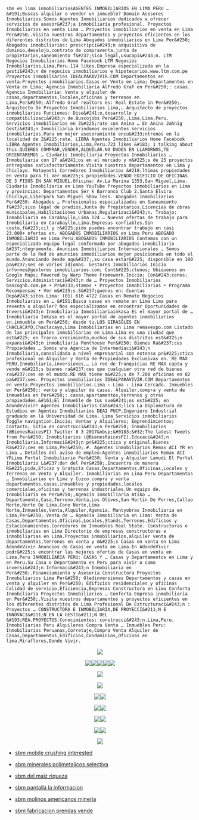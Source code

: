 
```
sbm en lima inmobiliariosAGENTES INMOBILIARIOS EN LIMA PERU … &#191;Buscas alquilar o vender un inmueble? Domain Asesores Inmobiliarios.Somos Agentes Inmobiliarios dedicados a ofrecer servicios de asesor&#237;a inmobiliaria profesional. Proyectos Inmobiliarios en venta Lima … Proyectos inmobiliarios en venta en Lima Per&#250;.Visita nuestros departamentos y proyectos eficientes en los diferentes distritos de Lima Abogados inmobiliarios en Lima Per&#250; Abogados inmobiliarios: prescripci&#243;n adquisitiva de dominio,desalojo,contrato de compraventa,junta de propietarios,saneamiento f&#237;sico legal,usucapi&#243;n. LTM Negocios Inmobiliarios Home Facebook LTM Negocios Inmobiliarios,Lima,Peru.114 likes.Empresa especializada en la gesti&#243;n de negocios inmobiliarios e hipotecarios.www.ltm.com.pe Proyectos inmobiliarios IDEALPARAVIVIR.COM Departamentos en venta.Proyectos inmobiliarios.Casas en Venta en Lima; Departamentos en Venta en Lima; Agencia Inmobiliaria Alfredo Graf en Per&#250;: casas. Agencia Inmobiliaria: Venta y alquiler de casas,departamentos,locales,oficinas y terrenos en Lima,Per&#250;.Alfredo Graf realtors es: Real Estate in Per&#250;. Arquitecto De Proyectos Inmobiliarios Lima,… Arquitecto de proyectos inmobiliarios Funciones: Dise&#241;o,desarrollo y compatibilizaci&#243;n de.Buscojobs Per&#250;,Lima,Lima,Peru. Servicios inmobiliarios en Z&#225;rate con Anina … En Anina Jahnig Gesti&#243;n Inmobiliaria brindamos excelentes servicios inmobiliarios.Para un mejor asesoramiento encu&#233;ntrenos en la localidad de Z&#225;rate. LIBRA Agentes Inmobiliarios Home Facebook LIBRA Agentes Inmobiliarios,Lima,Peru.723 likes &#183; 1 talking about this.QUIERES COMPRAR,VENDER,ALQUILAR.NO DUDES EN LLAMARNOS,TE ORIENTAREMOS … Ciudaris Inmobiliaria Proyectos Inmobiliarios … Inmobiliaria con 17 a&#241;os en el mercado y m&#225;s de 25 proyectos entregados satisfactoriamente.Visita nuestros departamentos en Lima y Chiclayo. Matayoshi Corredores Inmobiliarios &#218;ltimas propiedades en venta para ti Ver m&#225;s propiedades.VENDO EDIFICIO DE OFICINAS DE 3 PISOS EN SAN MIGUEL.Oficina: Av.La Marina 1353,San Miguel,Lima. Ciudaris Inmobiliaria en Lima YouTube Proyectos inmobiliarios en Lima y provincias: Departamentos Ser k Barranco Club 2,Santa Elvira Chiclayo,Liberpark San Miguel Show less. Abogados Inmobiliarios Per&#250; Abogados … Profesionales especializados en Saneamiento f&#237;sico legal de predios,Junta de Propietarios,Licencias de obras municipales,Habilitaciones Urbanas,Regularizaci&#243;n. Trabajo: Inmobiliaria en Carabayllo,Lima 124 … Nuevas ofertas de trabajo para Inmobiliaria en Carabayllo,Lima.Empresas confiables.Sin costo,f&#225;cil y r&#225;pido puedes encontrar trabajo en casi 23.000+ ofertas en. ABOGADOS INMOBILIARIOS en Lima Peru ABOGADO INMOBILIARIO en Lima Peru.ABOGADOS INMOBILIARIOS Contamos con un especializado equipo legal conformado por abogados inmobiliario &#237;ntegramente. Anuncios Inmobiliarios Internacionales … Somos parte de la Red de anuncios inmobiliarios mejor posicionada en todo el mundo.Anunciando desde aqu&#237;,su casa estar&#225; disponible en 180 pa&#237;ses en varios idiomas. Gestores Inmobiliarios Inicio informes@gestores inmobiliarios.com; Cont&#225;ctenos; Ubiquenos en Google Maps; Powered by Warp Theme Framework.Inicio; Con&#243;cenos; Servicios.Administraci&#243;n de … Proyectos Inmobiliarios bancognb.com.pe • Pr&#233;stamos • Proyectos Inmobiliarios • Programa Recompensas • Ver m&#225;s.S&#237;guenos en: Cuentas Dep&#243;sitos.Lima: (01) 616 4722 Casas en Remate Negocios Inmobiliarios en … &#191;Busca casas en remate en Lima Lima para reventa o alquiler? Nos especializamos en encontrar Oportunidades de Inversi&#243;n Inmobiliaria Inmobiliariainkasa Es el mayor portal de … Inmobiliaria Inkasa es el mayor portal de agentes inmobiliarios en.inmueble en Per&#250; desde tu.LOS GIRASOLES EN CHACLACAYO,Chaclacayo,Lima Inmobiliarias en Lima remaxexpo.com Listado de las principales inmobiliarias en Lima.Lima es una ciudad que est&#225; en franco crecimiento,muchos de sus distritos est&#225;n expansi&#243;n inmobiliaria Penthouse Per&#250; Bienes Ra&#237;ces Propiedades … Somos una Agencia de Intermediaci&#243;n Inmobiliaria,consolidada a nivel empresarial con extensa pr&#225;ctica profesional en Alquiler y Venta de Propiedades Exclusivas en. RE MAX PERU,Inmobiliaria,inversiones,… La red de franquicias RE MAX capta y vende m&#225;s bienes ra&#237;ces que cualquier otra red de bienes ra&#237;ces en el mundo.RE MAX tiene m&#225;s de 7.200 oficinas en 82 pa&#237;ses. Proyectos inmobiliarios IDEALPARAVIVIR.COM Departamentos en venta.Proyectos inmobiliarios.Lima › Lima › Lima Cercado. Inmuebles en Per&#250;: venta y alquiler de casas. Alquiler,compra y venta de inmuebles en Per&#250;: casas,apartamentos,terrenos y otras propiedades.&#161;El Inmueble de tus sue&#241;os est&#225; en AdondeVivir! Agentes Inmobiliarios Cat&#243;lica La Diplomatura de Estudios en Agentes Inmobiliarios DEAI PUCP.Ingeniero Industrial graduado en la Universidad de Lima. Lima Servicios inmobiliarios Toggle navigation.Inicio; Ventas y Alquileres; Emprendimientos; Contacto; Sitio en construcci&#243;n Per&#250; Inmobiliarios (@BienesRaicesPI) Twitter 8 3 2017&nbsp;&#0183;&#32;The latest Tweets from Per&#250; Inmobiliarios (@BienesRaicesPI).Educaci&#243;n Inmobiliaria.Informaci&#243;n pr&#225;ctica y original.Bienes Ra&#237;ces en Lima,Per&#250;.#. Agentes inmobiliarios Remax ACI YR en Lima … Detalles del aviso de empleo:Agentes inmobiliarios Remax ACI YRLima Portal Inmobiliario Per&#250; Venta y Alquiler Lamudi El Portal Inmobiliario L&#237;der del Per&#250;.Encuentra de manera R&#225;pida,Eficaz y Gratuita Casas,Departamentos,Oficinas,Locales y Terrenos en Venta y Alquiler. Inmobiliarias en Lima Peru Departamentos … Inmobiliarias en Lima y Cuzco compra y venta departamentos,casas,inmuebles y propiedades,locales comerciales,oficinas y terrenos industriales.Un equipo de. Inmobiliaria en Per&#250;,Agencia Inmobiliaria Atiko … Departamento,Casa,Terreno,Venta,Los Olivos,San Martin De Porres,Callao Norte,Norte De Lima,Cono Norte,Lima Norte,Inmuebles,Venta,Alquiler,Agencia. Mantyobras Inmobiliaria en Lima,Per&#250;.Venta de … Agencia Inmobiliaria en Lima: Venta de Casas,Departamentos,Oficinas,Locales,Stands,Terrenos,Edificios y Estacionamientos.Corredores de Inmuebles Real State. Constructoras e inmobiliarias en Lima Directorio de empresas constructoras e inmobiliarias en Lima.Proyectos inmobiliarios,alquiler venta de departamentos,terrenos en venta y m&#225;s Casas en venta en Lima AdondeVivir Anuncios de Casas en venta en Lima.En AdondeVivir podr&#225;s encontrar las mejores ofertas de Casas en venta en Lima,Peru INMOBILIARIA PERU: CASAS Y … Casas y Departamentos en Lima y en Peru.Su Casa o Departamento en Peru para vivir o como inversi&#243;n.Informaci&#243;n Inmobiliaria en Per&#250;.Financiamiento y Asesoria Constructora Proyectos Inmobiliarios Lima Per&#250; Oledinversiones Departamentos y casas en venta y alquiler en Per&#250; Edificios residenciales y oficinas Calidad de servicio,Eficiencia,Empresas Constructora en Lima Conforta Inmobiliaria Proyectos Inmobiliarios … Conforta Empresa inmobiliaria en Per&#250;.Visita nuestros departamentos y proyectos eficientes en los diferentes distritos de Lima Profesional De Estructuraci&#243;n : Proyectos … CONSTRUCTORA E INMOBILIARIA,DE PROYECCI&#211;N E INNOVACI&#211;N EN LA GESTI&#211;N DEL &#193;REA.PROYECTOS.Conocimientos: construcci&#243;n.Lima,Peru. Inmobiliarias Peru Alquileres Compra Venta … Inmuebles Peru: Inmobiliarias Peruanas,Corretaje,Compra Venta Alquiler de Casas,Departamentos,Edificios,Condominios,Oficinas en lima,Miraflores,Donde Vivir. 
```

<div align="center">

<a href="https://es-crusher.shibang-china.com/github&k=sbm+en+lima+inmobiliarios"><img src="https://static.shibang-china.com/es/crusher/logo.jpg"></a>

<a href="https://es-crusher.shibang-china.com/github&k=sbm+en+lima+inmobiliarios"><img src="https://static.shibang-china.com/es/crusher/index.jpg"></a><a href="https://es-crusher.shibang-china.com/material.htmlgithub&k=sbm+en+lima+inmobiliarios"><img src="https://static.shibang-china.com/es/crusher/material.jpg"></a><a href="https://es-crusher.shibang-china.com/application.htmlgithub&k=sbm+en+lima+inmobiliarios"><img src="https://static.shibang-china.com/es/crusher/application.jpg"></a><a href="https://es-crusher.shibang-china.com/aboutus.htmlgithub&k=sbm+en+lima+inmobiliarios"><img src="https://static.shibang-china.com/es/crusher/aboutus.jpg"></a><a href="https://es-crusher.shibang-china.com/contact.htmlgithub&k=sbm+en+lima+inmobiliarios"><img src="https://static.shibang-china.com/es/crusher/contact.jpg"></a>

<a href="https://es-crusher.shibang-china.com/github&k=sbm+en+lima+inmobiliarios"><img src="https://static.shibang-china.com/es/crusher/banner.jpg"></a>

<a href="https://swt.shibang-china.com/github&k=sbm+en+lima+inmobiliarios"><img src="https://static.shibang-china.com/es/crusher/text.jpg"></a>

<a href="https://swt.shibang-china.com/github&k=sbm+en+lima+inmobiliarios"><img src="https://static.shibang-china.com/es/crusher/chat.jpg"></a><a href="https://es-crusher.shibang-china.com/contact.htmlgithub&k=sbm+en+lima+inmobiliarios"><img src="https://static.shibang-china.com/es/crusher/message.jpg"></a>

<a href="https://es-crusher.shibang-china.com/products/pe.htmlgithub&k=sbm+en+lima+inmobiliarios"><img src="https://static.shibang-china.com/es/crusher/pe.jpg"></a><a href="https://es-crusher.shibang-china.com/products/pf.htmlgithub&k=sbm+en+lima+inmobiliarios"><img src="https://static.shibang-china.com/es/crusher/pf.jpg"></a>

<a href="https://es-crusher.shibang-china.com/products/hpt.htmlgithub&k=sbm+en+lima+inmobiliarios"><img src="https://static.shibang-china.com/es/crusher/hpt.jpg"></a><a href="https://es-crusher.shibang-china.com/products/vsi.htmlgithub&k=sbm+en+lima+inmobiliarios"><img src="https://static.shibang-china.com/es/crusher/vsi.jpg"></a>

<a href="https://es-crusher.shibang-china.com/products/klv.htmlgithub&k=sbm+en+lima+inmobiliarios"><img src="https://static.shibang-china.com/es/crusher/klv.jpg"></a><a href="https://es-crusher.shibang-china.com/products/portable.htmlgithub&k=sbm+en+lima+inmobiliarios"><img src="https://static.shibang-china.com/es/crusher/portable.jpg"></a>

<a href="https://swt.shibang-china.com/github&k=sbm+en+lima+inmobiliarios"><img src="https://static.shibang-china.com/es/crusher/case.jpg"></a>

</div>


* [sbm mobile crushing interested](sbm%20mobile%20crushing%20interested.md)

* [sbm minerales polimetalicos selectiva](sbm%20minerales%20polimetalicos%20selectiva.md)

* [sbm del maiz riqueza](sbm%20del%20maiz%20riqueza.md)

* [sbm pantalla la informacion](sbm%20pantalla%20la%20informacion.md)

* [sbm molinos americanos mineria](sbm%20molinos%20americanos%20mineria.md)

* [sbm fabricacion prendas vende](sbm%20fabricacion%20prendas%20vende.md)